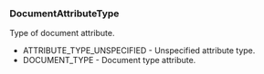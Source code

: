 ### DocumentAttributeType
Type of document attribute.

- ATTRIBUTE_TYPE_UNSPECIFIED - Unspecified attribute type.
- DOCUMENT_TYPE - Document type attribute.
